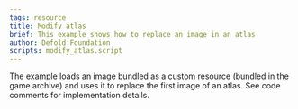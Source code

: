 ```yaml
---
tags: resource
title: Modify atlas
brief: This example shows how to replace an image in an atlas
author: Defold Foundation
scripts: modify_atlas.script
---
```


The example loads an image bundled as a custom resource (bundled in the game archive) and uses it to replace the first image of an atlas. See code comments for implementation details.
